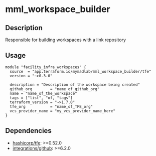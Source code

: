 # mml_workspace_builder

## Description

Responsible for building workspaces with a link repository

## Usage

```HCL
module "facility_infra_workspaces" {
  source  = "app.terraform.io/mymadlab/mml_workspace_builder/tfe"
  version = "~>0.3.0"

  description = "Description of the workspace being created"
  github_org        = "name_of_github_org"
  name = "name_of_the_workspace"
  tags = ["list", "of, "tags"]
  terraform_version = "~>1.7.0"
  tfe_org           = "name_of_TFE_org"
  vcs_provider_name = "my_vcs_provider_name_here"
}
```

## Dependencies

- [hashicorp/tfe](https://registry.terraform.io/providers/hashicorp/tfe/latest): >=0.52.0
- [integrations/github](https://registry.terraform.io/providers/integrations/github/latest): >=6.2.0
